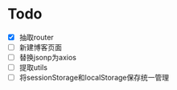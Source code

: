 # Todo
- [x] 抽取router
- [ ] 新建博客页面
- [ ] 替换jsonp为axios
- [ ] 提取utils
- [ ] 将sessionStorage和localStorage保存统一管理

